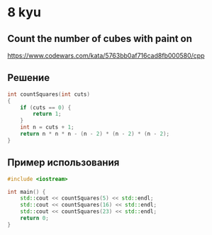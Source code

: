 # 8 kyu

## Count the number of cubes with paint on

https://www.codewars.com/kata/5763bb0af716cad8fb000580/cpp

## Решение 

```C++
int countSquares(int cuts)
{
    if (cuts == 0) {
        return 1;
    }
    int n = cuts + 1;
    return n * n * n - (n - 2) * (n - 2) * (n - 2);
}
```
## Пример использования 

```C++
#include <iostream>

int main() {
    std::cout << countSquares(5) << std::endl;
    std::cout << countSquares(16) << std::endl;
    std::cout << countSquares(23) << std::endl;
    return 0;
}
```